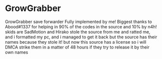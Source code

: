 # GrowGrabber
GrowGrabber save forwarder Fully implemented by me! Biggest thanks to Abood#1337 for helping in 90% of the codes in the source and 10% by n4h!
skids are SadMotion and Hirako stole the source from me and ratted me, and i formatted my pc, and i managed to get it back
but the source has their names because they stole it! but now this source has a license so i will DMCA strike them in a matter of 
48 hours if they try to release it by their own names
